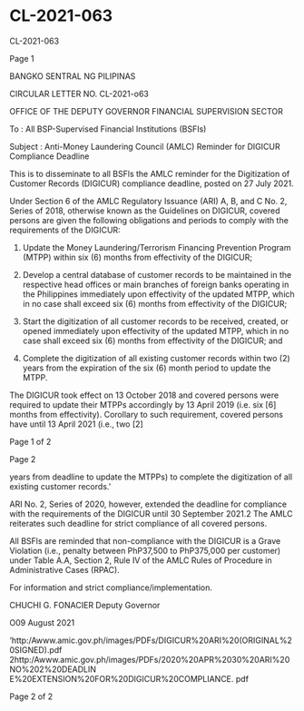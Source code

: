 # CL-2021-063

CL-2021-063

Page 1

BANGKO SENTRAL NG PILIPINAS

CIRCULAR LETTER NO. CL-2021-o63

OFFICE OF THE DEPUTY GOVERNOR FINANCIAL SUPERVISION SECTOR

To : All BSP-Supervised Financial Institutions (BSFIs)

Subject : Anti-Money Laundering Council (AMLC) Reminder for DIGICUR Compliance Deadline

This is to disseminate to all BSFls the AMLC reminder for the Digitization of Customer Records (DIGICUR) compliance deadline, posted on 27 July 2021.

Under Section 6 of the AMLC Regulatory Issuance (ARI) A, B, and C No. 2, Series of 2018, otherwise known as the Guidelines on DIGICUR, covered persons are given the following obligations and periods to comply with the requirements of the DIGICUR:

1. Update the Money Laundering/Terrorism Financing Prevention Program (MTPP) within six (6) months from effectivity of the DIGICUR;

2. Develop a central database of customer records to be maintained in the respective head offices or main branches of foreign banks operating in the Philippines immediately upon effectivity of the updated MTPP, which in no case shall exceed six (6) months from effectivity of the DIGICUR;

3. Start the digitization of all customer records to be received, created, or opened immediately upon effectivity of the updated MTPP, which in no case shall exceed six (6) months from effectivity of the DIGICUR; and

4. Complete the digitization of all existing customer records within two (2) years from the expiration of the six (6) month period to update the MTPP.

The DIGICUR took effect on 13 October 2018 and covered persons were required to update their MTPPs accordingly by 13 April 2019 (i.e. six [6] months from effectivity). Corollary to such requirement, covered persons have until 13 April 2021 (i.e., two [2]

Page 1 of 2

Page 2

years from deadline to update the MTPPs) to complete the digitization of all existing customer records.'

ARI No. 2, Series of 2020, however, extended the deadline for compliance with the requirements of the DIGICUR until 30 September 2021.2 The AMLC reiterates such deadline for strict compliance of all covered persons.

All BSFls are reminded that non-compliance with the DIGICUR is a Grave Violation (i.e., penalty between PhP37,500 to PhP375,000 per customer) under Table A.A, Section 2, Rule IV of the AMLC Rules of Procedure in Administrative Cases (RPAC).

For information and strict compliance/implementation.

 CHUCHI G. FONACIER Deputy Governor

O09 August 2021

‘http:/Awww.amic.gov.ph/images/PDFs/DIGICUR%20ARI%20(ORIGINAL%20SIGNED).pdf 2http:/Awww.amic.gov.ph/images/PDFs/2020%20APR%2030%20ARI%20NO%202%20DEADLIN E%20EXTENSION%20FOR%20DIGICUR%20COMPLIANCE. pdf

Page 2 of 2
